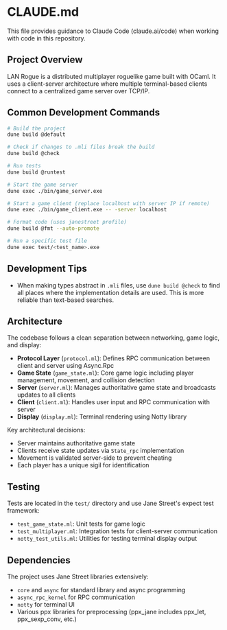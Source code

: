 # CLAUDE.md

This file provides guidance to Claude Code (claude.ai/code) when
working with code in this repository.

## Project Overview

LAN Rogue is a distributed multiplayer roguelike game built with
OCaml. It uses a client-server architecture where multiple
terminal-based clients connect to a centralized game server over
TCP/IP.

## Common Development Commands

```bash
# Build the project
dune build @default

# Check if changes to .mli files break the build
dune build @check

# Run tests
dune build @runtest

# Start the game server
dune exec ./bin/game_server.exe

# Start a game client (replace localhost with server IP if remote)
dune exec ./bin/game_client.exe -- -server localhost

# Format code (uses janestreet profile)
dune build @fmt --auto-promote

# Run a specific test file
dune exec test/<test_name>.exe
```

## Development Tips

- When making types abstract in `.mli` files, use `dune build @check` to find
  all places where the implementation details are used. This is more reliable
  than text-based searches.

## Architecture

The codebase follows a clean separation between networking, game
logic, and display:

- **Protocol Layer** (`protocol.ml`): Defines RPC communication
  between client and server using Async.Rpc
- **Game State** (`game_state.ml`): Core game logic including player
  management, movement, and collision detection
- **Server** (`server.ml`): Manages authoritative game state and
  broadcasts updates to all clients
- **Client** (`client.ml`): Handles user input and RPC communication
  with server
- **Display** (`display.ml`): Terminal rendering using Notty library

Key architectural decisions:

- Server maintains authoritative game state
- Clients receive state updates via `State_rpc` implementation
- Movement is validated server-side to prevent cheating
- Each player has a unique sigil for identification

## Testing

Tests are located in the `test/` directory and use Jane Street's
expect test framework:

- `test_game_state.ml`: Unit tests for game logic
- `test_multiplayer.ml`: Integration tests for client-server
  communication
- `notty_test_utils.ml`: Utilities for testing terminal display output

## Dependencies

The project uses Jane Street libraries extensively:
- `core` and `async` for standard library and async programming
- `async_rpc_kernel` for RPC communication
- `notty` for terminal UI
- Various ppx libraries for preprocessing (ppx_jane includes ppx_let,
  ppx_sexp_conv, etc.)
